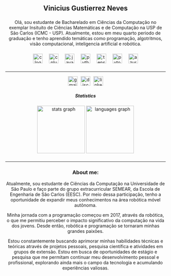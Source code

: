 <h2 align="center">Vinicius Gustierrez Neves</h2>

###

<p align="center">Olá, sou estudante de Bacharelado em Ciências da Computação no exemplar Insituito de Ciências Matemáticas e de Computação na USP de São Carlos (ICMC - USP). Atualmente, estou em meu quarto periodo de graduação e tenho aprendido temáticas como programação, algotritmos, visão computacional, inteligencia artificial e robótica.</p>

###

<div align="center">
  <img src="https://cdn.jsdelivr.net/gh/devicons/devicon/icons/c/c-original.svg" height="30" alt="c logo"  />
  <img width="12" />
  <img src="https://cdn.jsdelivr.net/gh/devicons/devicon/icons/cplusplus/cplusplus-original.svg" height="30" alt="cplusplus logo"  />
  <img width="12" />
  <img src="https://cdn.jsdelivr.net/gh/devicons/devicon/icons/java/java-original.svg" height="30" alt="java logo"  />
  <img width="12" />
  <img src="https://cdn.jsdelivr.net/gh/devicons/devicon/icons/python/python-original.svg" height="30" alt="python logo"  />
  <img width="12" />
  <img src="https://cdn.jsdelivr.net/gh/devicons/devicon/icons/tensorflow/tensorflow-original.svg" height="30" alt="tensorflow logo"  />
  <img width="12" />
  <img src="https://cdn.jsdelivr.net/gh/devicons/devicon/icons/pytorch/pytorch-original.svg" height="30" alt="pytorch logo"  />
  <img width="12" />
  <img src="https://cdn.jsdelivr.net/gh/devicons/devicon/icons/azure/azure-original.svg" height="30" alt="azure logo"  />
</div>

###

<hr>


<div align="center" style="display: flex; justify-content: center; gap: 10px;">
  <a href="mailto:viniciusgustierrezz@usp.br" style="display: inline-block; margin: 0; padding: 0;">
    <img src="https://img.shields.io/static/v1?message=Gmail&logo=gmail&label=&color=D14836&logoColor=white&labelColor=&style=for-the-badge" height="30" alt="gmail logo" />
  </a>
  <a href="https://discordapp.com/users/vinicius6256" style="display: inline-block; margin: 0; padding: 0;">
    <img src="https://img.shields.io/static/v1?message=Discord&logo=discord&label=&color=7289DA&logoColor=white&labelColor=&style=for-the-badge" height="30" alt="discord logo" />
  </a>
  <a href="https://www.linkedin.com/in/vinicius-gustierrez-neves-53aa58210/" style="display: inline-block; margin: 0; padding: 0;">
    <img src="https://img.shields.io/static/v1?message=LinkedIn&logo=linkedin&label=&color=0077B5&logoColor=white&labelColor=&style=for-the-badge" height="30" alt="linkedin logo" />
  </a>
</div>



###

###

<h5 align="center">Statistics</h6>

<div align="center">
  <img src="https://github-readme-stats.vercel.app/api?username=Vinicius-GN&hide_title=false&hide_rank=false&show_icons=true&include_all_commits=true&count_private=true&disable_animations=false&theme=dracula&locale=en&hide_border=false" height="150" alt="stats graph"  />
  <img src="https://github-readme-stats.vercel.app/api/top-langs?username=Vinicius-GN&locale=en&hide_title=false&layout=compact&card_width=320&langs_count=5&theme=dracula&hide_border=false" height="150" alt="languages graph"  />
</div>

###

<hr>

###


<h3 align="center">About me:</h2>

<p align="center">Atualmente, sou estudante de Ciências da Computação na Universidade de São Paulo e faço parte do grupo extracurricular SEMEAR, da Escola de Engenharia de São Carlos (EESC). Por meio dessa participação, tenho a oportunidade de expandir meus conhecimentos na área robótica móvel autônoma.</p>


<p align="center">Minha jornada com a programação começou em 2017, através da robótica, o que me permitiu perceber o impacto significativo da computação na vida dos jovens. Desde então, robótica e programação se tornaram minhas grandes paixões.</p>

<p align="center">Estou constantemente buscando aprimorar minhas habilidades técnicas e teóricas através de projetos pessoais, pesquisa científica e atividades em grupos de extensão. Estou em busca de oportunidades de estágio e pesquisa que me permitam continuar meu desenvolvimento pessoal e profissional, explorando ainda mais o campo da tecnologia e acumulando experiências valiosas.</p>

###

<br clear="both">
